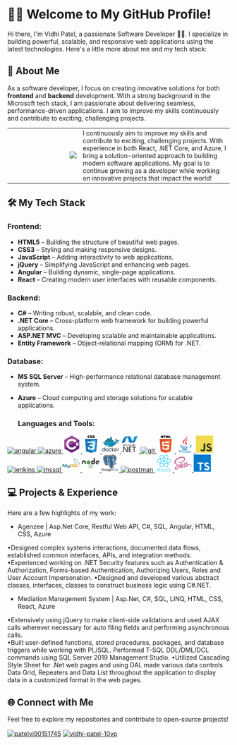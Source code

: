 # 👨‍💻 Welcome to My GitHub Profile! 

Hi there, I'm Vidhi Patel, a passionate Software Developer 👨‍💻. I specialize in building powerful, scalable, and responsive web applications using the latest technologies. Here's a little more about me and my tech stack:


## 🚀 About Me

As a software developer, I focus on creating innovative solutions for both **frontend** and **backend** development. With a strong background in the Microsoft tech stack, I am passionate about delivering seamless, performance-driven applications. I aim to improve my skills continuously and contribute to exciting, challenging projects.
<table>
    <tr>
       <td width="150" align="center">
<p align="right">
  <img src="https://github.com/Anmol-Baranwal/Cool-GIFs-For-GitHub/assets/74038190/f5d2d866-d25c-4873-8d82-425d2c62fc2e" width="200">
  </p>
       </td>
      <td>
I continuously aim to improve my skills and contribute to exciting, challenging projects. With experience in both React, .NET Core, and Azure, I bring a solution-oriented approach to building modern software applications. My goal is to continue growing as a developer while working on innovative projects that impact the world!
</td>
    </tr>
</table>

## 🛠️ My Tech Stack

### **Frontend:**
- **HTML5** – Building the structure of beautiful web pages.
- **CSS3** – Styling and making responsive designs.
- **JavaScript** – Adding interactivity to web applications.
- **jQuery** – Simplifying JavaScript and enhancing web pages.
- **Angular** – Building dynamic, single-page applications.
- **React** – Creating modern user interfaces with reusable components.

### **Backend:**
- **C#** – Writing robust, scalable, and clean code.
- **.NET Core** – Cross-platform web framework for building powerful applications.
- **ASP.NET MVC** – Developing scalable and maintainable applications.
- **Entity Framework** – Object-relational mapping (ORM) for .NET.
  
### **Database:**
- **MS SQL Server** – High-performance relational database management system.
- **Azure** – Cloud computing and storage solutions for scalable applications.

  <h3 align="left">Languages and Tools:</h3>
<p align="left"> <a href="https://angular.io" target="_blank" rel="noreferrer"> <img src="https://angular.io/assets/images/logos/angular/angular.svg" alt="angular" width="40" height="40"/> </a> <a href="https://azure.microsoft.com/en-in/" target="_blank" rel="noreferrer"> <img src="https://www.vectorlogo.zone/logos/microsoft_azure/microsoft_azure-icon.svg" alt="azure" width="40" height="40"/> </a> <a href="https://www.w3schools.com/cs/" target="_blank" rel="noreferrer"> <img src="https://raw.githubusercontent.com/devicons/devicon/master/icons/csharp/csharp-original.svg" alt="csharp" width="40" height="40"/> </a> <a href="https://www.w3schools.com/css/" target="_blank" rel="noreferrer"> <img src="https://raw.githubusercontent.com/devicons/devicon/master/icons/css3/css3-original-wordmark.svg" alt="css3" width="40" height="40"/> </a> <a href="https://www.docker.com/" target="_blank" rel="noreferrer"> <img src="https://raw.githubusercontent.com/devicons/devicon/master/icons/docker/docker-original-wordmark.svg" alt="docker" width="40" height="40"/> </a> <a href="https://dotnet.microsoft.com/" target="_blank" rel="noreferrer"> <img src="https://raw.githubusercontent.com/devicons/devicon/master/icons/dot-net/dot-net-original-wordmark.svg" alt="dotnet" width="40" height="40"/> </a> <a href="https://git-scm.com/" target="_blank" rel="noreferrer"> <img src="https://www.vectorlogo.zone/logos/git-scm/git-scm-icon.svg" alt="git" width="40" height="40"/> </a> <a href="https://www.w3.org/html/" target="_blank" rel="noreferrer"> <img src="https://raw.githubusercontent.com/devicons/devicon/master/icons/html5/html5-original-wordmark.svg" alt="html5" width="40" height="40"/> </a> <a href="https://www.java.com" target="_blank" rel="noreferrer"> <img src="https://raw.githubusercontent.com/devicons/devicon/master/icons/java/java-original.svg" alt="java" width="40" height="40"/> </a> <a href="https://developer.mozilla.org/en-US/docs/Web/JavaScript" target="_blank" rel="noreferrer"> <img src="https://raw.githubusercontent.com/devicons/devicon/master/icons/javascript/javascript-original.svg" alt="javascript" width="40" height="40"/> </a> <a href="https://www.jenkins.io" target="_blank" rel="noreferrer"> <img src="https://www.vectorlogo.zone/logos/jenkins/jenkins-icon.svg" alt="jenkins" width="40" height="40"/> </a> <a href="https://www.microsoft.com/en-us/sql-server" target="_blank" rel="noreferrer"> <img src="https://www.svgrepo.com/show/303229/microsoft-sql-server-logo.svg" alt="mssql" width="40" height="40"/> </a> <a href="https://www.mysql.com/" target="_blank" rel="noreferrer"> <img src="https://raw.githubusercontent.com/devicons/devicon/master/icons/mysql/mysql-original-wordmark.svg" alt="mysql" width="40" height="40"/> </a> <a href="https://nodejs.org" target="_blank" rel="noreferrer"> <img src="https://raw.githubusercontent.com/devicons/devicon/master/icons/nodejs/nodejs-original-wordmark.svg" alt="nodejs" width="40" height="40"/> </a> <a href="https://www.postgresql.org" target="_blank" rel="noreferrer"> <img src="https://raw.githubusercontent.com/devicons/devicon/master/icons/postgresql/postgresql-original-wordmark.svg" alt="postgresql" width="40" height="40"/> </a> <a href="https://postman.com" target="_blank" rel="noreferrer"> <img src="https://www.vectorlogo.zone/logos/getpostman/getpostman-icon.svg" alt="postman" width="40" height="40"/> </a> <a href="https://reactjs.org/" target="_blank" rel="noreferrer"> <img src="https://raw.githubusercontent.com/devicons/devicon/master/icons/react/react-original-wordmark.svg" alt="react" width="40" height="40"/> </a> <a href="https://sass-lang.com" target="_blank" rel="noreferrer"> <img src="https://raw.githubusercontent.com/devicons/devicon/master/icons/sass/sass-original.svg" alt="sass" width="40" height="40"/> </a> <a href="https://www.typescriptlang.org/" target="_blank" rel="noreferrer"> <img src="https://raw.githubusercontent.com/devicons/devicon/master/icons/typescript/typescript-original.svg" alt="typescript" width="40" height="40"/> </a> </p>

## 💻 Projects & Experience

Here are a few highlights of my work:

- Agenzee | Asp.Net Core, Restful Web API, C#, SQL, Angular, HTML, CSS, Azure
   
•Designed complex systems interactions, documented data flows, established common interfaces, APIs, and integration methods.
•Experienced working on .NET Security features such as Authentication & Authorization, Forms-based Authentication, Authorizing Users, Roles and User Account Impersonation.
•Designed and developed various abstract classes, interfaces, classes to construct business logic using C#.NET.

- Mediation Management System | Asp.Net, C#, SQL, LINQ, HTML, CSS, React, Azure
  
•Extensively using jQuery to make client-side validations and used AJAX calls wherever necessary for auto filing fields and performing asynchronous calls.  
•Built user-defined functions, stored procedures, packages, and database triggers while working with PL/SQL. Performed T-SQL DDL/DML/DCL commands using SQL Server 2019 Management Studio.
•Utilized Cascading Style Sheet for .Net web pages and using DAL made various data controls Data Grid, Repeaters and Data List throughout the application to display data in a customized format in the web pages.

## 🌐 Connect with Me

Feel free to explore my repositories and contribute to open-source projects!
 <p align="left">
<a href="https://twitter.com/patelvi90151745" target="blank"><img align="center" src="https://raw.githubusercontent.com/rahuldkjain/github-profile-readme-generator/master/src/images/icons/Social/twitter.svg" alt="patelvi90151745" height="30" width="40" /></a>
<a href="https://linkedin.com/in/vidhi-patel-10vp" target="blank"><img align="center" src="https://raw.githubusercontent.com/rahuldkjain/github-profile-readme-generator/master/src/images/icons/Social/linked-in-alt.svg" alt="vidhi-patel-10vp" height="30" width="40" /></a>
</p>

